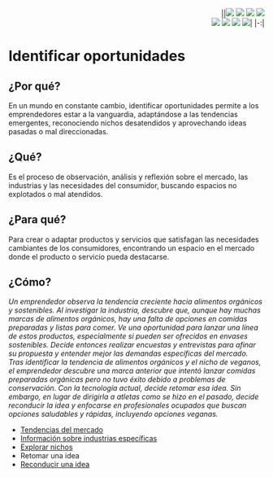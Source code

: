 <div align=right>

||[![](https://img.shields.io/badge/-Inicio-FFF?style=flat&logo=Emlakjet&logoColor=black)](/README.md) [![](https://img.shields.io/badge/-Introducción-FFF?style=flat&logo=abbrobotstudio&logoColor=black)](/documentos/intro.md) [![](https://img.shields.io/badge/-Modelos_de_lenguaje-FFF?style=flat&logo=LiveChat&logoColor=black)](/documentos/LLMs.md) [![](https://img.shields.io/badge/-Panorámica-FFF?style=flat&logo=openstreetmap&logoColor=black)](/documentos/panoramica.md)<br>  [![](https://img.shields.io/badge/-Prompts-FFF?style=flat&logo=Proton&logoColor=black)](/documentos/prompts/README.md) [![](https://img.shields.io/badge/-Ing,_de_prompts-FFF?style=flat&logo=googleearthengine&logoColor=black)](/documentos/ingenieriaDePrompts/README.md) [![](https://img.shields.io/badge/-Patrones-FFF?style=flat&logo=textpattern&logoColor=black)](/documentos/ingenieriaDePrompts/patrones/README.md) [![](https://img.shields.io/badge/-Casos_de_uso-FFF?style=flat&logo=gitbook&logoColor=black)](/documentos/casosDeUso/README.md)|
|-:|

</div>

# Identificar oportunidades

## ¿Por qué?

En un mundo en constante cambio, identificar oportunidades permite a los emprendedores estar a la vanguardia, adaptándose a las tendencias emergentes, reconociendo nichos desatendidos y aprovechando ideas pasadas o mal direccionadas.

## ¿Qué?

Es el proceso de observación, análisis y reflexión sobre el mercado, las industrias y las necesidades del consumidor, buscando espacios no explotados o mal atendidos.

## ¿Para qué?

Para crear o adaptar productos y servicios que satisfagan las necesidades cambiantes de los consumidores, encontrando un espacio en el mercado donde el producto o servicio pueda destacarse.

## ¿Cómo?

*Un emprendedor observa la tendencia creciente hacia alimentos orgánicos y sostenibles. Al investigar la industria, descubre que, aunque hay muchas marcas de alimentos orgánicos, hay una falta de opciones en comidas preparadas y listas para comer. Ve una oportunidad para lanzar una línea de estos productos, especialmente si pueden ser ofrecidos en envases sostenibles. Decide entonces realizar encuestas y entrevistas para afinar su propuesta y entender mejor las demandas específicas del mercado. Tras identificar la tendencia de alimentos orgánicos y el nicho de veganos, el emprendedor descubre una marca anterior que intentó lanzar comidas preparadas orgánicas pero no tuvo éxito debido a problemas de conservación. Con la tecnología actual, decide retomar esa idea. Sin embargo, en lugar de dirigirla a atletas como se hizo en el pasado, decide reconducir la idea y enfocarse en profesionales ocupados que buscan opciones saludables y rápidas, incluyendo opciones veganas.*

- [Tendencias del mercado](tendenciasMercado.md)
- [Información sobre industrias específicas](industriasEspecificas.md)
- [Explorar nichos](explorarNichos.md)
- Retomar una idea
- [Reconducir una idea](reconducirIdea.md)
